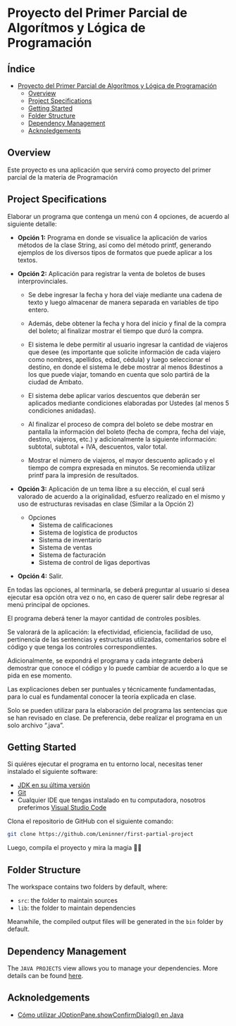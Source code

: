 # Proyecto del Primer Parcial de Algorítmos y Lógica de Programación

<h2>Índice</h2>

- [Proyecto del Primer Parcial de Algorítmos y Lógica de Programación](#proyecto-del-primer-parcial-de-algorítmos-y-lógica-de-programación)
  - [Overview](#overview)
  - [Project Specifications](#project-specifications)
  - [Getting Started](#getting-started)
  - [Folder Structure](#folder-structure)
  - [Dependency Management](#dependency-management)
  - [Acknoledgements](#acknoledgements)

## Overview

Este proyecto es una aplicación que servirá como proyecto del primer parcial de la materia de Programación

## Project Specifications

Elaborar un programa que contenga un menú con 4 opciones, de acuerdo al siguiente detalle:

- **Opción 1:** Programa en donde se visualice la aplicación de varios métodos de la clase String, así como del método printf, generando ejemplos de los diversos tipos de formatos que puede aplicar a los textos.

- **Opción 2:** Aplicación para registrar la venta de boletos de buses interprovinciales.

  - Se debe ingresar la fecha y hora del viaje mediante una cadena de texto y luego almacenar de manera separada en variables de tipo entero.

  - Además, debe obtener la fecha y hora del inicio y final de la compra del boleto; al finalizar mostrar el tiempo que duró la compra.

  - El sistema le debe permitir al usuario ingresar la cantidad de viajeros que desee (es importante que solicite información de cada viajero como nombres, apellidos, edad, cédula) y luego seleccionar el destino, en donde el sistema le debe mostrar al menos 8destinos a los que puede viajar, tomando en cuenta que solo partirá de la ciudad de Ambato.

  - El sistema debe aplicar varios descuentos que deberán ser aplicados mediante condiciones elaboradas por Ustedes (al menos 5 condiciones anidadas).

  - Al finalizar el proceso de compra del boleto se debe mostrar en pantalla la información del boleto (fecha de compra, fecha del viaje, destino, viajeros, etc.) y adicionalmente la siguiente información: subtotal, subtotal + IVA, descuentos, valor total.

  - Mostrar el número de viajeros, el mayor descuento aplicado y el tiempo de compra expresada en minutos. Se recomienda utilizar printf para la impresión de resultados.

- **Opción 3:** Aplicación de un tema libre a su elección, el cual será valorado de acuerdo a la originalidad, esfuerzo realizado en el mismo y uso de estructuras revisadas en clase (Similar a la Opción 2)

  - Opciones
    - Sistema de calificaciones
    - Sistema de logística de productos
    - Sistema de inventario
    - Sistema de ventas
    - Sistema de facturación
    - Sistema de control de ligas deportivas

- **Opción 4:** Salir.

En todas las opciones, al terminarla, se deberá preguntar al usuario si desea ejecutar esa opción otra vez o no, en caso de querer salir debe regresar al menú principal de opciones.

El programa deberá tener la mayor cantidad de controles posibles.

Se valorará de la aplicación: la efectividad, eficiencia, facilidad de uso, pertinencia de las sentencias y estructuras utilizadas, comentarios sobre el código y que tenga los controles correspondientes.

Adicionalmente, se expondrá el programa y cada integrante deberá demostrar que conoce el código y lo puede cambiar de acuerdo a lo que se pida en ese momento.

Las explicaciones deben ser puntuales y técnicamente fundamentadas, para lo cual es fundamental conocer la teoría explicada en clase.

Solo se pueden utilizar para la elaboración del programa las sentencias que se han revisado en clase. De preferencia, debe realizar el programa en un solo archivo “.java”.

## Getting Started

Si quiéres ejecutar el programa en tu entorno local, necesitas tener instalado el siguiente software:

- [JDK en su última versión](https://www.oracle.com/java/technologies/downloads/)
- [Git](https://git-scm.com/downloads)
- Cualquier IDE que tengas instalado en tu computadora, nosotros preferimos [Visual Studio Code](https://code.visualstudio.com/download)

Clona el repositorio de GitHub con el siguiente comando:

```bash
git clone https://github.com/Leninner/first-partial-project
```

Luego, compila el proyecto y mira la magia 🌟🌟

## Folder Structure

The workspace contains two folders by default, where:

- `src`: the folder to maintain sources
- `lib`: the folder to maintain dependencies

Meanwhile, the compiled output files will be generated in the `bin` folder by default.

## Dependency Management

The `JAVA PROJECTS` view allows you to manage your dependencies. More details can be found [here](https://github.com/microsoft/vscode-java-dependency#manage-dependencies).

## Acknoledgements

- [Cómo utilizar JOptionPane.showConfirmDialog() en Java](https://www.youtube.com/watch?v=GwjUKVeVtCo&ab_channel=FredyGeek)
